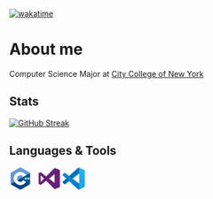 [![wakatime](https://wakatime.com/badge/user/a590ada1-1ee0-4bf6-bcd0-2fa3ab44b0d1.svg)](https://wakatime.com/@a590ada1-1ee0-4bf6-bcd0-2fa3ab44b0d1)

# About me
Computer Science Major at <a href="https://www.ccny.cuny.edu/">City College of New York</a>

## Stats
[![GitHub Streak](http://github-readme-streak-stats.herokuapp.com?user=btjandra15&theme=dark&date_format=M%20j%5B%2C%20Y%5D)](https://git.io/streak-stats) <br>

## Languages & Tools 
<img src="https://github.com/devicons/devicon/blob/master/icons/cplusplus/cplusplus-original.svg" title="C++" alt="C++" width="40" height="40" /> &nbsp;
<img src="https://github.com/devicons/devicon/blob/master/icons/visualstudio/visualstudio-plain.svg" title="Visual Studio" alt="Visual Studio" width="40" height="40" />
<img src="https://github.com/devicons/devicon/blob/master/icons/vscode/vscode-original.svg" title="Visual Studio Code" alt="Visual Studio Code" width="40" height="40" />



